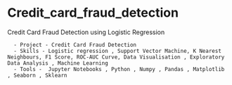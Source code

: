 # Credit_card_fraud_detection

Credit Card Fraud Detection using Logistic Regression

      
      - Project - Credit Card Fraud Detection
      - Skills - Logistic regression , Support Vector Machine, K Nearest Neighbours, F1 Score, ROC-AUC Curve, Data Visualisation , Exploratory Data Analysis , Machine Learning
      - Tools -  Jupyter Notebooks , Python , Numpy , Pandas , Matplotlib , Seaborn , Sklearn

